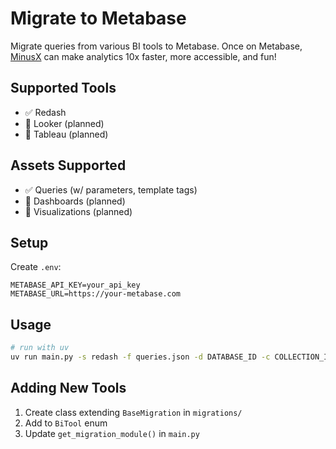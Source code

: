 # Migrate to Metabase

Migrate queries from various BI tools to Metabase. Once on Metabase, [MinusX](https://minusx.ai) can make analytics 10x faster, more accessible, and fun!

## Supported Tools
- ✅ Redash
- 🚧 Looker (planned)
- 🚧 Tableau (planned)

## Assets Supported
- ✅ Queries (w/ parameters, template tags)
- 🚧 Dashboards (planned)
- 🚧 Visualizations (planned)


## Setup

Create `.env`:
```
METABASE_API_KEY=your_api_key
METABASE_URL=https://your-metabase.com
```

## Usage

```bash
# run with uv
uv run main.py -s redash -f queries.json -d DATABASE_ID -c COLLECTION_ID
```


## Adding New Tools

1. Create class extending `BaseMigration` in `migrations/`
2. Add to `BiTool` enum
3. Update `get_migration_module()` in `main.py`